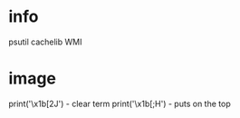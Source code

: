 # info

psutil
cachelib
WMI


# image

print('\x1b[2J') - clear term
print('\x1b[;H') - puts on the top
